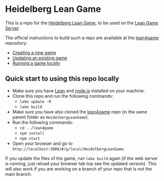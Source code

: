 # Heidelberg Lean Game

This is a repo for the [Heidelberg Lean Game](https://adam.math.hhu.de/#/g/matematiflo/heidelbergleangame), to be used on the [Lean Game Server](https://adam.math.hhu.de).

The official instructions to build such a repo are available at the [lean4game](https://github.com/leanprover-community/lean4game/) repository:

- [Creating a new game](https://github.com/leanprover-community/lean4game/blob/main/doc/create_game.md)
- [Updating an existing game](https://github.com/leanprover-community/lean4game/blob/main/doc/update_game.md)
- [Running a game locally](https://github.com/leanprover-community/lean4game/blob/main/doc/running_locally.md)

## Quick start to using this repo locally

- Make sure you have [Lean](https://lean-lang.org) and [node.js](https://nodejs.org/en) installed on your machine.
- Clone this repo and run the following commands:
  - `lake update -R`
  - `lake build`
- Make sure you have also cloned the [lean4game](https://github.com/leanprover-community/lean4game/) repo (in the same parent folder as `HeidelbergLeanGame`).
- Run the following commands:
  - `cd ../lean4game`
  - `npm install`
  - `npm start`
- Open your browser and go to `http://localhost:3000/#/g/local/HeidelbergLeanGame`.

If you update the files of the game, run `lake build` again (if the web server is running, just reload your browser tab top see the updated version). This will also work if you are working on a branch of your repo that is not the main branch.
